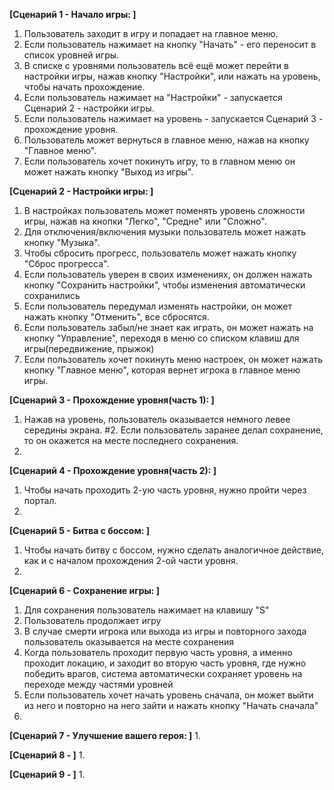 **[Сценарий 1 - Начало игры: ]**
1. Пользователь заходит в игру и попадает на главное меню.
2. Если пользователь нажимает на кнопку "Начать" - его переносит в список уровней игры.
3. В списке с уровнями пользователь всё ещё может перейти в настройки игры, нажав кнопку "Настройки", или нажать на уровень, чтобы начать прохождение.
4. Если пользователь нажимает на "Настройки" - запускается Сценарий 2 - настройки игры.
5. Если пользователь нажимает на уровень - запускается Сценарий 3 - прохождение уровня.
6. Пользователь может вернуться в главное меню, нажав на кнопку "Главное меню".
7. Если пользователь хочет покинуть игру, то в главном меню он может нажать кнопку "Выход из игры".

**[Сценарий 2 - Настройки игры: ]**
1. В настройках пользователь может поменять уровень сложности игры, нажав на кнопки "Легко", "Средне" или "Сложно".
2. Для отключения/включения музыки пользователь может нажать кнопку "Музыка".
3. Чтобы сбросить прогресс, пользователь может нажать кнопку "Сброс прогресса".
4. Если пользователь уверен в своих изменениях, он должен нажать кнопку "Сохранить настройки", чтобы изменения автоматически сохранились
5. Если пользователь передумал изменять настройки, он может нажать кнопку "Отменить", все сбросятся. 
6. Если пользователь забыл/не знает как играть, он может нажать на кнопку "Управление", переходя в меню со списком клавиш для игры(передвижение, прыжок)
7. Если пользователь хочет покинуть меню настроек, он может нажать кнопку "Главное меню", которая вернет игрока в главное меню игры.

**[Сценарий 3 - Прохождение уровня(часть 1): ]**
1. Нажав на уровень, пользователь оказывается немного левее середины экрана.
#2. Если пользователь заранее делал сохранение, то он окажется на месте последнего сохранения.
2. 

**[Сценарий 4 - Прохождение уровня(часть 2): ]**
1. Чтобы начать проходить 2-ую часть уровня, нужно пройти через портал.
2. 

**[Сценарий 5 - Битва с боссом: ]**
1. Чтобы начать битву с боссом, нужно сделать аналогичное действие, как и с началом прохождения 2-ой части уровня.
2. 

**[Сценарий 6 - Сохранение игры: ]**
1. Для сохранения пользователь нажимает на клавишу "S"
2. Пользователь продолжает игру
3. В случае смерти игрока или выхода из игры и повторного захода пользователь оказывается на месте сохранения
4. Когда пользователь проходит первую часть уровня, а именно проходит локацию, и заходит во вторую часть уровня, 
где нужно победить врагов, система автоматически сохраняет уровень на переходе между частями уровней
5. Если пользователь хочет начать уровень сначала, он может выйти из него и повторно на него зайти и нажать кнопку "Начать сначала"
6. 

**[Сценарий 7 - Улучшение вашего героя: ]**
1. 

**[Сценарий 8 - ]**
1.

**[Сценарий 9 - ]**
1.